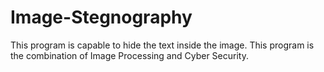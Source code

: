 # Image-Stegnography
This program is capable to hide the text inside the image. This program is the combination of Image Processing and Cyber Security.
